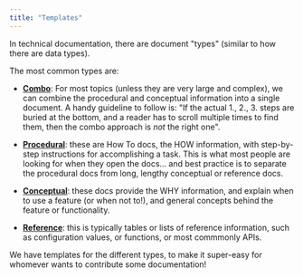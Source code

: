 ```yaml
---
title: "Templates"
---
```


In technical documentation, there are document "types" (similar to how there are data types).

The most common types are:

-   [**Combo**](./combo.md): For most topics (unless they are very large and complex), we can combine the procedural and conceptual information into a single document. A handy guideline to follow is: "If the actual 1., 2., 3. steps are buried at the bottom, and a reader has to scroll multiple times to find them, then the combo approach is _not_ the right one".

-   [**Procedural**](./procedural.md): these are How To docs, the HOW information, with step-by-step instructions for accomplishing a task. This is what most people are looking for when they open the docs... and best practice is to separate the procedural docs from long, lengthy conceptual or reference docs.

-   [**Conceptual**](./conceptual.md): these docs provide the WHY information, and explain when to use a feature (or when not to!), and general concepts behind the feature or functionality.

-   [**Reference**](./reference.md): this is typically tables or lists of reference information, such as configuration values, or functions, or most commmonly APIs.

We have templates for the different types, to make it super-easy for whomever wants to contribute some documentation!

